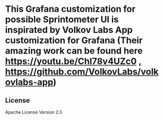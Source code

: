 # This Grafana customization for possible Sprintometer UI is inspirated by Volkov Labs App customization for Grafana (Their amazing work can be found here https://youtu.be/ChI78v4UZc0 , https://github.com/VolkovLabs/volkovlabs-app)

## License

Apache License Version 2.0
